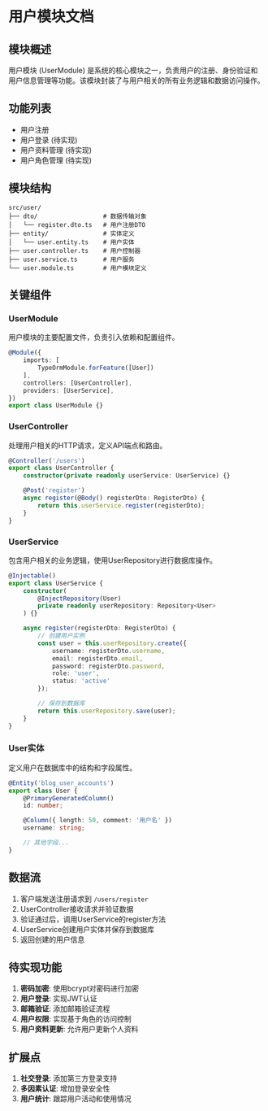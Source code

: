 # 用户模块文档

## 模块概述

用户模块 (UserModule) 是系统的核心模块之一，负责用户的注册、身份验证和用户信息管理等功能。该模块封装了与用户相关的所有业务逻辑和数据访问操作。

## 功能列表

- 用户注册
- 用户登录 (待实现)
- 用户资料管理 (待实现)
- 用户角色管理 (待实现)

## 模块结构

```
src/user/
├── dto/                  # 数据传输对象
│   └── register.dto.ts   # 用户注册DTO
├── entity/               # 实体定义
│   └── user.entity.ts    # 用户实体
├── user.controller.ts    # 用户控制器
├── user.service.ts       # 用户服务
└── user.module.ts        # 用户模块定义
```

## 关键组件

### UserModule

用户模块的主要配置文件，负责引入依赖和配置组件。

```typescript
@Module({
    imports: [
        TypeOrmModule.forFeature([User])
    ],
    controllers: [UserController],
    providers: [UserService],
})
export class UserModule {}
```

### UserController

处理用户相关的HTTP请求，定义API端点和路由。

```typescript
@Controller('/users')
export class UserController {
    constructor(private readonly userService: UserService) {}

    @Post('register')
    async register(@Body() registerDto: RegisterDto) {
        return this.userService.register(registerDto);
    }
}
```

### UserService

包含用户相关的业务逻辑，使用UserRepository进行数据库操作。

```typescript
@Injectable()
export class UserService {
    constructor(
        @InjectRepository(User)
        private readonly userRepository: Repository<User>
    ) {}

    async register(registerDto: RegisterDto) {
        // 创建用户实例
        const user = this.userRepository.create({
            username: registerDto.username,
            email: registerDto.email,
            password: registerDto.password,
            role: 'user',
            status: 'active'
        });

        // 保存到数据库
        return this.userRepository.save(user);
    }
}
```

### User实体

定义用户在数据库中的结构和字段属性。

```typescript
@Entity('blog_user_accounts')
export class User {
    @PrimaryGeneratedColumn()
    id: number;

    @Column({ length: 50, comment: '用户名' })
    username: string;

    // 其他字段...
}
```

## 数据流

1. 客户端发送注册请求到 `/users/register`
2. UserController接收请求并验证数据
3. 验证通过后，调用UserService的register方法
4. UserService创建用户实体并保存到数据库
5. 返回创建的用户信息

## 待实现功能

1. **密码加密**: 使用bcrypt对密码进行加密
2. **用户登录**: 实现JWT认证
3. **邮箱验证**: 添加邮箱验证流程
4. **用户权限**: 实现基于角色的访问控制
5. **用户资料更新**: 允许用户更新个人资料

## 扩展点

1. **社交登录**: 添加第三方登录支持
2. **多因素认证**: 增加登录安全性
3. **用户统计**: 跟踪用户活动和使用情况 